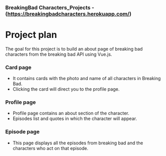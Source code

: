 ### BreakingBad Characters_Projects - (https://breakingbadcharacters.herokuapp.com/)

# Project plan
The goal for this project is to build an about page of breaking bad characters from the breaking bad API using Vue.js. 

### Card page
* It contains cards with the photo and name of all characters in Breaking Bad.
* Clicking the card will direct you to the profile page.

### Profile page
* Profile page contains an about section of the character.
* Episodes list and quotes in which the character will appear.

### Episode page
* This page displays all the episodes from breaking bad and the characters who act on that episode. 
